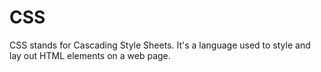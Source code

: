 # CSS
CSS stands for Cascading Style Sheets. It's a language used to style and lay out HTML elements on a web page.
